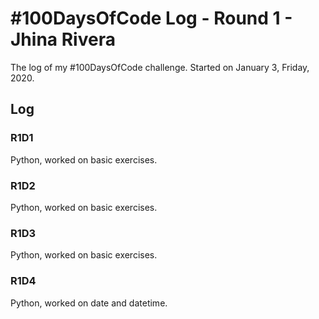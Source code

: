 # #100DaysOfCode Log - Round 1 - Jhina Rivera

The log of my #100DaysOfCode challenge. Started on January 3, Friday, 2020.

## Log

### R1D1 
Python, worked on basic exercises.

### R1D2
Python, worked on basic exercises.

### R1D3
Python, worked on basic exercises.

### R1D4
Python, worked on date and datetime.
